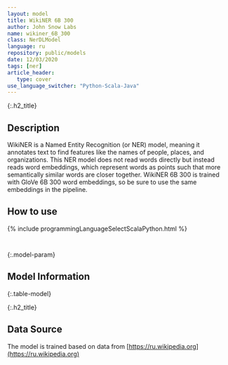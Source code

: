 ```yaml
---
layout: model
title: WikiNER 6B 300
author: John Snow Labs
name: wikiner_6B_300
class: NerDLModel
language: ru
repository: public/models
date: 12/03/2020
tags: [ner]
article_header:
   type: cover
use_language_switcher: "Python-Scala-Java"
---
```


{:.h2_title}
## Description 
WikiNER is a Named Entity Recognition (or NER) model, meaning it annotates text to find features like the names of people, places, and organizations. This NER model does not read words directly but instead reads word embeddings, which represent words as points such that more semantically similar words are closer together. WikiNER 6B 300 is trained with GloVe 6B 300 word embeddings, so be sure to use the same embeddings in the pipeline.





## How to use 
<div class="tabs-box" markdown="1">

{% include programmingLanguageSelectScalaPython.html %}

```python

```

```scala

```
</div>



{:.model-param}
## Model Information
{:.table-model}





{:.h2_title}
## Data Source
The model is trained based on data from [https://ru.wikipedia.org](https://ru.wikipedia.org)

